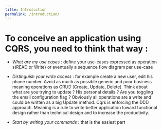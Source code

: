 ```yaml
---
title: Introduction
permalink: /introduction/
---
```

# To conceive an application using CQRS, you need to think that way :

*  *What are my use cases* : define your use-cases expressed as operation s(READ or Write) or eventually a sequence flow diagram per use-case
  
*  *Distinguish your write access* : for example create a new user, edit his phone number. Avoid as much as possible generic and poor business meaning operations as CRUD (Create, Update, Delete). Think about what are you trying to update ? His personal details ? Are you toggling the email configuration flag ? Obviously all operations are a write and could be written as a big Update method. Cqrs is enforcing the DDD approach. Meaning is a rule to write better application toward functional design rather than technical design and to increase the productivity.
  
*  *Start by writing your commands* : that is the easiest part

